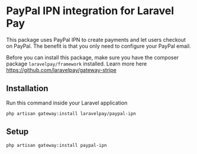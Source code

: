 # PayPal IPN integration for Laravel Pay
This package uses PayPal IPN to create payments and let users checkout on PayPal. The benefit is that you only need to configure your PayPal email.

Before you can install this package, make sure you have the composer package `laravelpay/framework` installed. Learn more here https://github.com/laravelpay/gateway-stripe

## Installation
Run this command inside your Laravel application

```
php artisan gateway:install laravelpay/paypal-ipn
```

## Setup
```
php artisan gateway:install paypal-ipn
```
